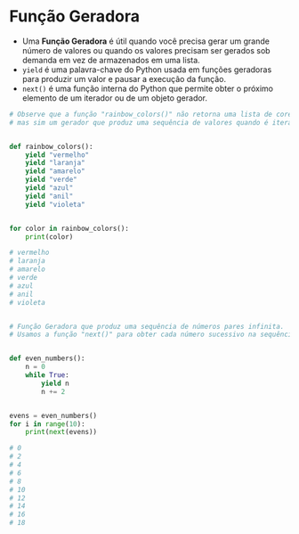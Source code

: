 # Função Geradora


- Uma **Função Geradora** é útil quando você precisa gerar um grande número de valores ou quando os valores precisam ser gerados sob demanda em vez de armazenados em uma lista.
- ``yield``  é uma palavra-chave do Python usada em funções geradoras para produzir um valor e pausar a execução da função.
- ``next()`` é uma função interna do Python que permite obter o próximo elemento de um iterador ou de um objeto gerador.


````python
# Observe que a função "rainbow_colors()" não retorna uma lista de cores,
# mas sim um gerador que produz uma sequência de valores quando é iterado.


def rainbow_colors():
    yield "vermelho"
    yield "laranja"
    yield "amarelo"
    yield "verde"
    yield "azul"
    yield "anil"
    yield "violeta"


for color in rainbow_colors():
    print(color)

# vermelho
# laranja
# amarelo
# verde
# azul
# anil
# violeta


# Função Geradora que produz uma sequência de números pares infinita.
# Usamos a função "next()" para obter cada número sucessivo na sequência


def even_numbers():
    n = 0
    while True:
        yield n
        n += 2


evens = even_numbers()
for i in range(10):
    print(next(evens))

# 0
# 2
# 4
# 6
# 8
# 10
# 12
# 14
# 16
# 18
````